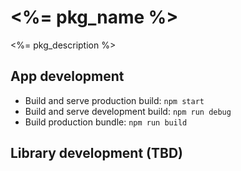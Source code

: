 # <%= pkg_name %>

<%= pkg_description %>

## App development

- Build and serve production build: `npm start`
- Build and serve development build: `npm run debug`
- Build production bundle: `npm run build`


## Library development (TBD)




